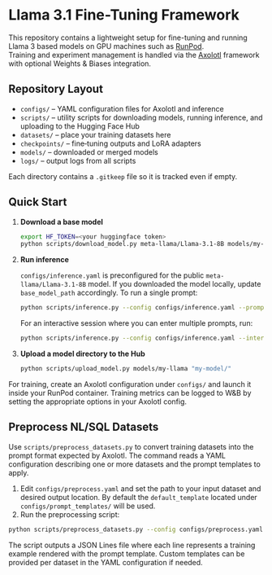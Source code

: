 # Llama 3.1 Fine-Tuning Framework

This repository contains a lightweight setup for fine-tuning and running Llama 3 based models on GPU machines such as [RunPod](https://runpod.io/).  
Training and experiment management is handled via the [Axolotl](https://github.com/axolotl-ai-cloud/axolotl) framework with optional Weights & Biases integration.

## Repository Layout

- `configs/` – YAML configuration files for Axolotl and inference
- `scripts/` – utility scripts for downloading models, running inference, and uploading to the Hugging Face Hub
- `datasets/` – place your training datasets here
- `checkpoints/` – fine‑tuning outputs and LoRA adapters
- `models/` – downloaded or merged models
- `logs/` – output logs from all scripts

Each directory contains a `.gitkeep` file so it is tracked even if empty.

## Quick Start

1. **Download a base model**

   ```bash
   export HF_TOKEN=<your huggingface token>
   python scripts/download_model.py meta-llama/Llama-3.1-8B models/my-llama
   ```

2. **Run inference**

   `configs/inference.yaml` is preconfigured for the public `meta-llama/Llama-3.1-8B` model. If you downloaded the model locally, update `base_model_path` accordingly. To run a single prompt:

    ```bash
    python scripts/inference.py --config configs/inference.yaml --prompt "Hello"
    ```

   For an interactive session where you can enter multiple prompts, run:

    ```bash
    python scripts/inference.py --config configs/inference.yaml --interactive
    ```

3. **Upload a model directory to the Hub**

    ```bash
    python scripts/upload_model.py models/my-llama "my-model/"
    ```

For training, create an Axolotl configuration under `configs/` and launch it inside your RunPod container. Training metrics can be logged to W&B by setting the appropriate options in your Axolotl config.


## Preprocess NL/SQL Datasets

Use `scripts/preprocess_datasets.py` to convert training datasets into the prompt format expected by Axolotl. The command reads a YAML configuration describing one or more datasets and the prompt templates to apply.

1. Edit `configs/preprocess.yaml` and set the path to your input dataset and desired output location. By default the `default_template` located under `configs/prompt_templates/` will be used.
2. Run the preprocessing script:

```bash
python scripts/preprocess_datasets.py --config configs/preprocess.yaml
```

The script outputs a JSON Lines file where each line represents a training example rendered with the prompt template. Custom templates can be provided per dataset in the YAML configuration if needed.
